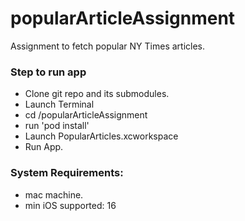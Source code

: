 # popularArticleAssignment
Assignment to fetch popular NY Times articles.

### Step to run app
- Clone git repo and its submodules.
- Launch Terminal
- cd <PROJECT-PATH>/popularArticleAssignment
- run 'pod install'
- Launch PopularArticles.xcworkspace
- Run App. 

### System Requirements:
- mac machine.
- min iOS supported: 16 
